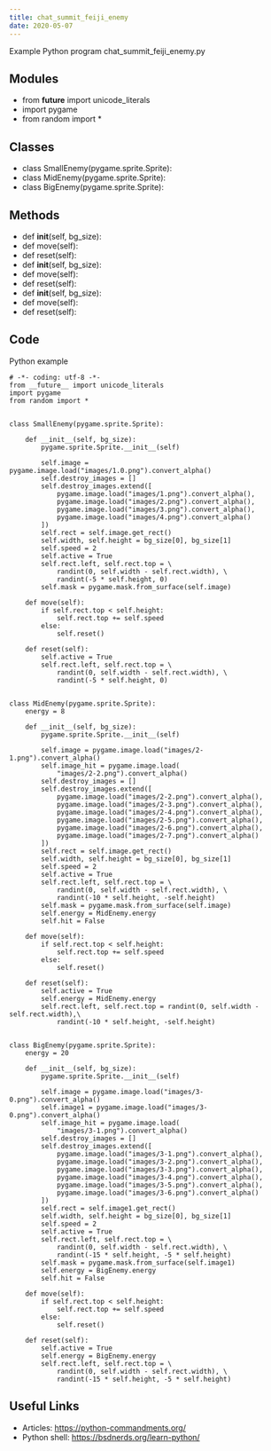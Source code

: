 ```yaml
---
title: chat_summit_feiji_enemy
date: 2020-05-07
---
```

Example Python program chat_summit_feiji_enemy.py

## Modules

* from __future__ import unicode_literals
* import pygame
* from random import *

## Classes

* class SmallEnemy(pygame.sprite.Sprite):
* class MidEnemy(pygame.sprite.Sprite):
* class BigEnemy(pygame.sprite.Sprite):

## Methods

* def __init__(self, bg_size):
* def move(self):
* def reset(self):
* def __init__(self, bg_size):
* def move(self):
* def reset(self):
* def __init__(self, bg_size):
* def move(self):
* def reset(self):

## Code

Python example

    # -*- coding: utf-8 -*-
    from __future__ import unicode_literals
    import pygame
    from random import *
    
    
    class SmallEnemy(pygame.sprite.Sprite):
    
        def __init__(self, bg_size):
            pygame.sprite.Sprite.__init__(self)
    
            self.image = pygame.image.load("images/1.0.png").convert_alpha()
            self.destroy_images = []
            self.destroy_images.extend([
                pygame.image.load("images/1.png").convert_alpha(),
                pygame.image.load("images/2.png").convert_alpha(),
                pygame.image.load("images/3.png").convert_alpha(),
                pygame.image.load("images/4.png").convert_alpha()
            ])
            self.rect = self.image.get_rect()
            self.width, self.height = bg_size[0], bg_size[1]
            self.speed = 2
            self.active = True
            self.rect.left, self.rect.top = \
                randint(0, self.width - self.rect.width), \
                randint(-5 * self.height, 0)
            self.mask = pygame.mask.from_surface(self.image)
    
        def move(self):
            if self.rect.top < self.height:
                self.rect.top += self.speed
            else:
                self.reset()
    
        def reset(self):
            self.active = True
            self.rect.left, self.rect.top = \
                randint(0, self.width - self.rect.width), \
                randint(-5 * self.height, 0)
    
    
    class MidEnemy(pygame.sprite.Sprite):
        energy = 8
    
        def __init__(self, bg_size):
            pygame.sprite.Sprite.__init__(self)
    
            self.image = pygame.image.load("images/2-1.png").convert_alpha()
            self.image_hit = pygame.image.load(
                "images/2-2.png").convert_alpha()
            self.destroy_images = []
            self.destroy_images.extend([
                pygame.image.load("images/2-2.png").convert_alpha(),
                pygame.image.load("images/2-3.png").convert_alpha(),
                pygame.image.load("images/2-4.png").convert_alpha(),
                pygame.image.load("images/2-5.png").convert_alpha(),
                pygame.image.load("images/2-6.png").convert_alpha(),
                pygame.image.load("images/2-7.png").convert_alpha()
            ])
            self.rect = self.image.get_rect()
            self.width, self.height = bg_size[0], bg_size[1]
            self.speed = 2
            self.active = True
            self.rect.left, self.rect.top = \
                randint(0, self.width - self.rect.width), \
                randint(-10 * self.height, -self.height)
            self.mask = pygame.mask.from_surface(self.image)
            self.energy = MidEnemy.energy
            self.hit = False
    
        def move(self):
            if self.rect.top < self.height:
                self.rect.top += self.speed
            else:
                self.reset()
    
        def reset(self):
            self.active = True
            self.energy = MidEnemy.energy
            self.rect.left, self.rect.top = randint(0, self.width - self.rect.width),\
                randint(-10 * self.height, -self.height)
    
    
    class BigEnemy(pygame.sprite.Sprite):
        energy = 20
    
        def __init__(self, bg_size):
            pygame.sprite.Sprite.__init__(self)
    
            self.image = pygame.image.load("images/3-0.png").convert_alpha()
            self.image1 = pygame.image.load("images/3-0.png").convert_alpha()
            self.image_hit = pygame.image.load(
                "images/3-1.png").convert_alpha()
            self.destroy_images = []
            self.destroy_images.extend([
                pygame.image.load("images/3-1.png").convert_alpha(),
                pygame.image.load("images/3-2.png").convert_alpha(),
                pygame.image.load("images/3-3.png").convert_alpha(),
                pygame.image.load("images/3-4.png").convert_alpha(),
                pygame.image.load("images/3-5.png").convert_alpha(),
                pygame.image.load("images/3-6.png").convert_alpha()
            ])
            self.rect = self.image1.get_rect()
            self.width, self.height = bg_size[0], bg_size[1]
            self.speed = 2
            self.active = True
            self.rect.left, self.rect.top = \
                randint(0, self.width - self.rect.width), \
                randint(-15 * self.height, -5 * self.height)
            self.mask = pygame.mask.from_surface(self.image1)
            self.energy = BigEnemy.energy
            self.hit = False
    
        def move(self):
            if self.rect.top < self.height:
                self.rect.top += self.speed
            else:
                self.reset()
    
        def reset(self):
            self.active = True
            self.energy = BigEnemy.energy
            self.rect.left, self.rect.top = \
                randint(0, self.width - self.rect.width), \
                randint(-15 * self.height, -5 * self.height)
    

## Useful Links

- Articles: https://python-commandments.org/
- Python shell: https://bsdnerds.org/learn-python/
